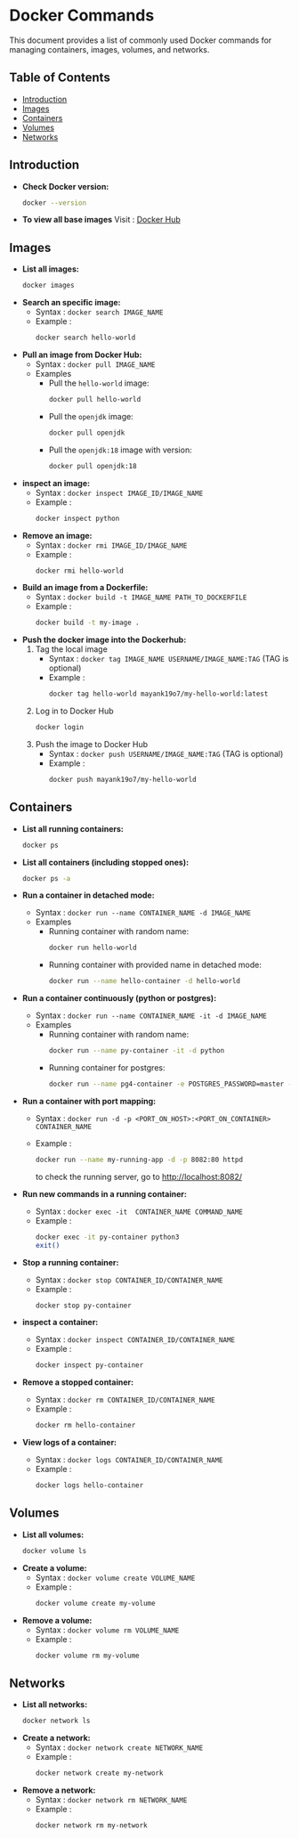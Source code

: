 # Docker Commands

This document provides a list of commonly used Docker commands for managing containers, images, volumes, and networks.

## Table of Contents

- [Introduction](#introduction)
- [Images](#images)
- [Containers](#containers)
- [Volumes](#volumes)
- [Networks](#networks)

## Introduction

- **Check Docker version:**
    ```sh
    docker --version
    ```
- **To view all base images** Visit : [Docker Hub](https://hub.docker.com/)

## Images

- **List all images:**
    ```sh
    docker images
    ```
- **Search an specific image:**
    - Syntax :  `docker search IMAGE_NAME`
    - Example :
        ```sh 
        docker search hello-world
        ```
- **Pull an image from Docker Hub:**
    - Syntax :  `docker pull IMAGE_NAME`
    - Examples
        - Pull the `hello-world` image:
            ```sh 
            docker pull hello-world
            ```
        - Pull the `openjdk` image:
            ```sh 
            docker pull openjdk
            ```
        - Pull the `openjdk:18` image with version:
            ```sh 
            docker pull openjdk:18
            ```
- **inspect an image:**
    - Syntax :  `docker inspect IMAGE_ID/IMAGE_NAME`
    - Example :
        ```sh
        docker inspect python
        ```
- **Remove an image:**
    - Syntax :  `docker rmi IMAGE_ID/IMAGE_NAME`
    - Example :
        ```sh
        docker rmi hello-world
        ```
- **Build an image from a Dockerfile:**
    - Syntax :  `docker build -t IMAGE_NAME PATH_TO_DOCKERFILE`
    - Example :
        ```sh
        docker build -t my-image .
        ```
- **Push the docker image into the Dockerhub:**
    1. Tag the local image
        - Syntax :  `docker tag IMAGE_NAME USERNAME/IMAGE_NAME:TAG`  (TAG is optional)
        - Example :
            ```sh
            docker tag hello-world mayank19o7/my-hello-world:latest
            ```
    2. Log in to Docker Hub
        ```sh
        docker login
        ```
    3. Push the image to Docker Hub
        - Syntax :  `docker push USERNAME/IMAGE_NAME:TAG`  (TAG is optional)
        - Example :
            ```sh
            docker push mayank19o7/my-hello-world
            ```
## Containers

- **List all running containers:**
    ```sh 
    docker ps
    ```
- **List all containers (including stopped ones):**
    ```sh
    docker ps -a
    ```
- **Run a container in detached mode:**
    - Syntax :  `docker run --name CONTAINER_NAME -d IMAGE_NAME`
    - Examples
        - Running container with random name:
            ```sh 
            docker run hello-world
            ```
        - Running container with provided name in detached mode:
            ```sh 
            docker run --name hello-container -d hello-world
            ```
- **Run a container continuously (python or postgres):**
    - Syntax :  `docker run --name CONTAINER_NAME -it -d IMAGE_NAME`
    - Examples
        - Running container with random name:
            ```sh 
            docker run --name py-container -it -d python
            ```
        - Running container for postgres:
            ```sh
            docker run --name pg4-container -e POSTGRES_PASSWORD=master -it -d postgres
            ```
- **Run a container with port mapping:**
    - Syntax : `docker run -d -p <PORT_ON_HOST>:<PORT_ON_CONTAINER> CONTAINER_NAME`
    - Example :
        ```sh
        docker run --name my-running-app -d -p 8082:80 httpd
        ```

        to check the running server, go to [http://localhost:8082/](http://localhost:8082/)

- **Run new commands in a running container:**
    - Syntax : `docker exec -it  CONTAINER_NAME COMMAND_NAME`
    - Example :
        ```sh 
        docker exec -it py-container python3
        exit()
        ```
- **Stop a running container:**
    - Syntax :  `docker stop CONTAINER_ID/CONTAINER_NAME`
    - Example :
        ```sh
        docker stop py-container
        ```
- **inspect a container:**
    - Syntax :  `docker inspect CONTAINER_ID/CONTAINER_NAME`
    - Example :
        ```sh
        docker inspect py-container
        ```
- **Remove a stopped container:**
    - Syntax :  `docker rm CONTAINER_ID/CONTAINER_NAME`
    - Example :
        ```sh
        docker rm hello-container
        ```
- **View logs of a container:**
    - Syntax :  `docker logs CONTAINER_ID/CONTAINER_NAME`
    - Example :
        ```sh
        docker logs hello-container
        ```

## Volumes

- **List all volumes:**
    ```sh
    docker volume ls
    ```
- **Create a volume:**
    - Syntax :  `docker volume create VOLUME_NAME`
    - Example :
        ```sh
        docker volume create my-volume
        ```
- **Remove a volume:**
    - Syntax :  `docker volume rm VOLUME_NAME`
    - Example :
        ```sh
        docker volume rm my-volume
        ```

## Networks

- **List all networks:**
    ```sh
    docker network ls
    ```
- **Create a network:**
    - Syntax :  `docker network create NETWORK_NAME`
    - Example :
        ```sh
        docker network create my-network
        ```
- **Remove a network:**
    - Syntax :  `docker network rm NETWORK_NAME`
    - Example :
        ```sh
        docker network rm my-network
        ```